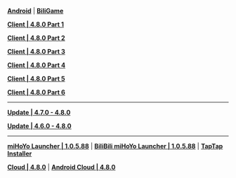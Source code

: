 **[Android](https://autopatchcn.yuanshen.com/client_app/download/Android/20240709193922_lKTTQu3hTabVYoWi/mihoyo/yuanshen_4.8.0.apk)** | **[BiliGame](https://pkg.biligame.com/games/ys_4.8.0_24603909_24822834_20240710_122309_0c465.apk)**

**[Client | 4.8.0  Part 1](https://autopatchcn.yuanshen.com/client_app/download/pc_zip/20240705190726_7q0dq7IxqQEpugte/YuanShen_4.8.0.zip.001)**

**[Client | 4.8.0  Part 2](https://autopatchcn.yuanshen.com/client_app/download/pc_zip/20240705190726_7q0dq7IxqQEpugte/YuanShen_4.8.0.zip.002)**

**[Client | 4.8.0  Part 3](https://autopatchcn.yuanshen.com/client_app/download/pc_zip/20240705190726_7q0dq7IxqQEpugte/YuanShen_4.8.0.zip.003)**

**[Client | 4.8.0  Part 4](https://autopatchcn.yuanshen.com/client_app/download/pc_zip/20240705190726_7q0dq7IxqQEpugte/YuanShen_4.8.0.zip.004)**

**[Client | 4.8.0  Part 5](https://autopatchcn.yuanshen.com/client_app/download/pc_zip/20240705190726_7q0dq7IxqQEpugte/YuanShen_4.8.0.zip.005)**

**[Client | 4.8.0  Part 6](https://autopatchcn.yuanshen.com/client_app/download/pc_zip/20240705190726_7q0dq7IxqQEpugte/YuanShen_4.8.0.zip.006)**

---

**[Update | 4.7.0 - 4.8.0](https://autopatchcn.yuanshen.com/client_app/update/hk4e_cn/game_4.7.0_4.8.0_hdiff_ozmRtNVvfJaBDlmd.zip)**

**[Update | 4.6.0 - 4.8.0](https://autopatchcn.yuanshen.com/client_app/update/hk4e_cn/game_4.6.0_4.8.0_hdiff_XKZkIUaLSaugDHej.zip)**

---

**[miHoYo Launcher | 1.0.5.88](https://autopatchcn.yuanshen.com/client_app/download/launcher/20240513153024_R4Y2Siji8AadjI0Q/mihoyo/yuanshen_setup_202405121226.exe)** | **[BiliBili miHoYo Launcher | 1.0.5.88](https://pkg.biligame.com/games/yuanshen_setup_202405212026/697971/yuanshen_setup_202405212026.exe)** | **[TapTap Installer](https://autopatchcn.yuanshen.com/client_app/download/launcher/20240513153024_R4Y2Siji8AadjI0Q/taptap/yuanshen_setup_202405121225.exe)**


**[Cloud | 4.8.0](https://autopatchcn.yuanshen.com/client_app/download/cloudgame/pc/20240710141658_UAcvcAXV2bqy0RXX/cypcweb/yscloud_4.8.0.exe)** | **[Android Cloud | 4.8.0](https://autopatchcn.yuanshen.com/client_app/download/cloudgame/android/20240710141605_TuxoICZzE3vVUNWo/cyydmihoyo/yscloud_4.8.0.apk)**

